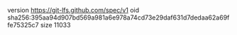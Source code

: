 version https://git-lfs.github.com/spec/v1
oid sha256:395aa94d907bd569a981a6e978a74cd73e29daf631d7dedaa62a69ffe75325c7
size 11033
